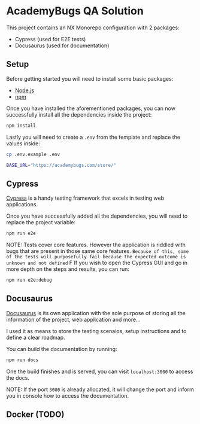 # AcademyBugs QA Solution

This project contains an NX Monorepo configuration with 2 packages:

- Cypress (used for E2E tests)
- Docusaurus (used for documentation)

## Setup

Before getting started you will need to install some basic packages:

- [Node.js](https://nodejs.org/en)
- [npm](https://docs.npmjs.com/downloading-and-installing-node-js-and-npm)

Once you have installed the aforementioned packages, you can now successfully install all the dependencies inside the project:

```sh
npm install
```

Lastly you will need to create a `.env` from the template and replace the values inside:

```sh
cp .env.example .env
```

```sh
BASE_URL="https://academybugs.com/store/"
```

## Cypress

[Cypress](https://www.cypress.io/) is a handy testing framework that excels in testing web applications.

Once you have successfully added all the dependencies, you will need to replace the project variable:

```sh
npm run e2e
```

NOTE: Tests cover core features. However the application is riddled with bugs that are present in those same core features. `Because of this, some of the tests will purposefully fail because the expected outcome is unknown and not defined`
F
If you wish to open the Cypress GUI and go in more depth on the steps and results, you can run:

```sh
npm run e2e:debug
```

## Docusaurus

[Docusaurus](https://docusaurus.io/) is its own application with the sole purpose of storing all the information of the project, web application and more...

I used it as means to store the testing scenaios, setup instructions and to define a clear roadmap.

You can build the documentation by running:

```sh
npm run docs
```

One the build finishes and is served, you can visit `localhost:3000` to access the docs.

NOTE: If the port `3000` is already allocated, it will change the port and inform you in console how to access the documentation.


## Docker (TODO)